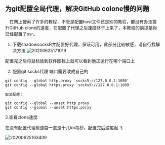 ## 为git配置全局代理，解决GitHub colone慢的问题

&emsp;在网上搜索了许多的教程，不管是配置host文件还是别的教程，都没有办法提升GitHub clone的速度，在配置了代理之后速度终于上来了，本教程的前提是你已经配置了ssr。

1. 下载shadowsocksR并配置好代理，保证可用，此部分比较敏感，请自行找解决方法
![20200625171019](https://cdn.jsdelivr.net/gh/leiyu1997/PicBed@master/blogs/pictures/20200625171019.png)

配置完之后将鼠标放到软件图标上就可以看到他正运行在哪个端口上

2. 配置git socks代理 端口需要改成自己的

```
git config --global http.proxy 'socks5://127.0.0.1:1080'
git config --global https.proxy 'socks5://127.0.0.1:1080'

取消配置：

git config --global --unset http.proxy
git config --global --unset https.porxy
```

3.查看clone速度

在没有配置代理前速度一直是十几kb每秒，配置完后速度起飞

![20200625163409](https://cdn.jsdelivr.net/gh/leiyu1997/PicBed@master/blogs/pictures/20200625163409.png)